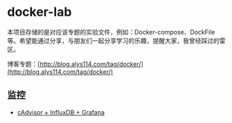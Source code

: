 # docker-lab
本项目存储的是对应该专题的实验文件，例如：Docker-compose、DockFile等。希望能通过分享，与朋友们一起分享学习的乐趣，提醒大家，我曾经踩过的雷区。

博客专题：[http://blog.alys114.com/tag/docker/](http://blog.alys114.com/tag/docker/)

## 监控
- [cAdvisor + InfluxDB + Grafana](./monitor-cij/)
